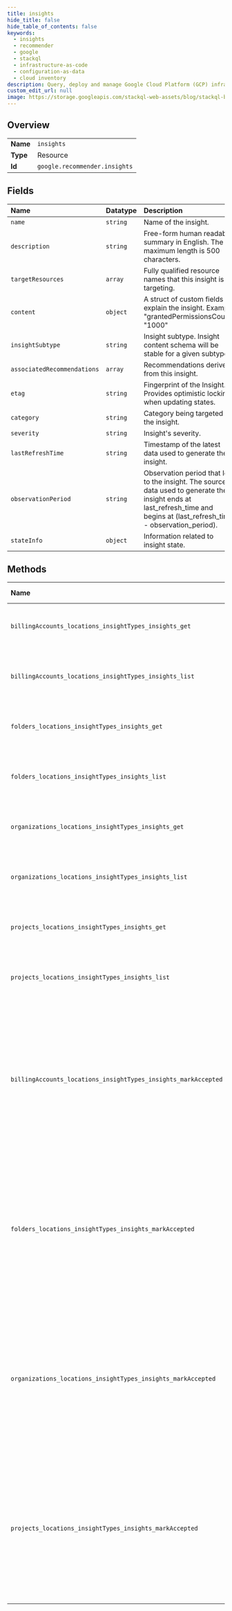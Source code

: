 ```yaml
---
title: insights
hide_title: false
hide_table_of_contents: false
keywords:
  - insights
  - recommender
  - google    
  - stackql
  - infrastructure-as-code
  - configuration-as-data
  - cloud inventory
description: Query, deploy and manage Google Cloud Platform (GCP) infrastructure and resources using SQL
custom_edit_url: null
image: https://storage.googleapis.com/stackql-web-assets/blog/stackql-blog-post-featured-image.png
---
```

  
    

## Overview
<table><tbody>
<tr><td><b>Name</b></td><td><code>insights</code></td></tr>
<tr><td><b>Type</b></td><td>Resource</td></tr>
<tr><td><b>Id</b></td><td><code>google.recommender.insights</code></td></tr>
</tbody></table>

## Fields
| Name | Datatype | Description |
|:-----|:---------|:------------|
| `name` | `string` | Name of the insight. |
| `description` | `string` | Free-form human readable summary in English. The maximum length is 500 characters. |
| `targetResources` | `array` | Fully qualified resource names that this insight is targeting. |
| `content` | `object` | A struct of custom fields to explain the insight. Example: "grantedPermissionsCount": "1000" |
| `insightSubtype` | `string` | Insight subtype. Insight content schema will be stable for a given subtype. |
| `associatedRecommendations` | `array` | Recommendations derived from this insight. |
| `etag` | `string` | Fingerprint of the Insight. Provides optimistic locking when updating states. |
| `category` | `string` | Category being targeted by the insight. |
| `severity` | `string` | Insight's severity. |
| `lastRefreshTime` | `string` | Timestamp of the latest data used to generate the insight. |
| `observationPeriod` | `string` | Observation period that led to the insight. The source data used to generate the insight ends at last_refresh_time and begins at (last_refresh_time - observation_period). |
| `stateInfo` | `object` | Information related to insight state. |
## Methods
| Name | Accessible by | Required Params | Description |
|:-----|:--------------|:----------------|:------------|
| `billingAccounts_locations_insightTypes_insights_get` | `SELECT` | `billingAccountsId, insightTypesId, insightsId, locationsId` | Gets the requested insight. Requires the recommender.*.get IAM permission for the specified insight type. |
| `billingAccounts_locations_insightTypes_insights_list` | `SELECT` | `billingAccountsId, insightTypesId, locationsId` | Lists insights for the specified Cloud Resource. Requires the recommender.*.list IAM permission for the specified insight type. |
| `folders_locations_insightTypes_insights_get` | `SELECT` | `foldersId, insightTypesId, insightsId, locationsId` | Gets the requested insight. Requires the recommender.*.get IAM permission for the specified insight type. |
| `folders_locations_insightTypes_insights_list` | `SELECT` | `foldersId, insightTypesId, locationsId` | Lists insights for the specified Cloud Resource. Requires the recommender.*.list IAM permission for the specified insight type. |
| `organizations_locations_insightTypes_insights_get` | `SELECT` | `insightTypesId, insightsId, locationsId, organizationsId` | Gets the requested insight. Requires the recommender.*.get IAM permission for the specified insight type. |
| `organizations_locations_insightTypes_insights_list` | `SELECT` | `insightTypesId, locationsId, organizationsId` | Lists insights for the specified Cloud Resource. Requires the recommender.*.list IAM permission for the specified insight type. |
| `projects_locations_insightTypes_insights_get` | `SELECT` | `insightTypesId, insightsId, locationsId, projectsId` | Gets the requested insight. Requires the recommender.*.get IAM permission for the specified insight type. |
| `projects_locations_insightTypes_insights_list` | `SELECT` | `insightTypesId, locationsId, projectsId` | Lists insights for the specified Cloud Resource. Requires the recommender.*.list IAM permission for the specified insight type. |
| `billingAccounts_locations_insightTypes_insights_markAccepted` | `EXEC` | `billingAccountsId, insightTypesId, insightsId:markAccepted, locationsId` | Marks the Insight State as Accepted. Users can use this method to indicate to the Recommender API that they have applied some action based on the insight. This stops the insight content from being updated. MarkInsightAccepted can be applied to insights in ACTIVE state. Requires the recommender.*.update IAM permission for the specified insight. |
| `folders_locations_insightTypes_insights_markAccepted` | `EXEC` | `foldersId, insightTypesId, insightsId:markAccepted, locationsId` | Marks the Insight State as Accepted. Users can use this method to indicate to the Recommender API that they have applied some action based on the insight. This stops the insight content from being updated. MarkInsightAccepted can be applied to insights in ACTIVE state. Requires the recommender.*.update IAM permission for the specified insight. |
| `organizations_locations_insightTypes_insights_markAccepted` | `EXEC` | `insightTypesId, insightsId:markAccepted, locationsId, organizationsId` | Marks the Insight State as Accepted. Users can use this method to indicate to the Recommender API that they have applied some action based on the insight. This stops the insight content from being updated. MarkInsightAccepted can be applied to insights in ACTIVE state. Requires the recommender.*.update IAM permission for the specified insight. |
| `projects_locations_insightTypes_insights_markAccepted` | `EXEC` | `insightTypesId, insightsId:markAccepted, locationsId, projectsId` | Marks the Insight State as Accepted. Users can use this method to indicate to the Recommender API that they have applied some action based on the insight. This stops the insight content from being updated. MarkInsightAccepted can be applied to insights in ACTIVE state. Requires the recommender.*.update IAM permission for the specified insight. |
